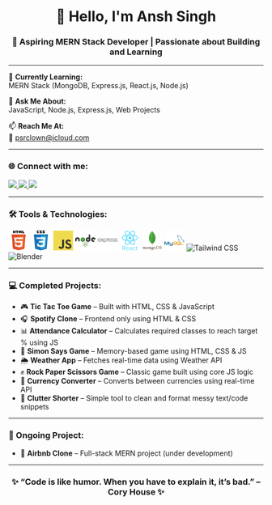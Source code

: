 <h1 align="center">👋 Hello, I'm Ansh Singh</h1>
<h3 align="center">🚀 Aspiring MERN Stack Developer | Passionate about Building and Learning</h3>

---

🌱 **Currently Learning:**  
MERN Stack (MongoDB, Express.js, React.js, Node.js)  

💬 **Ask Me About:**  
JavaScript, Node.js, Express.js, Web Projects  

📫 **Reach Me At:**  
📩 psrclown@icloud.com

---

<h3 align="left">🌐 Connect with me:</h3>
<p align="left">
  <a href="https://linkedin.com/in/psrclown" target="_blank">
    <img src="https://img.shields.io/badge/-LinkedIn-blue?style=for-the-badge&logo=linkedin&logoColor=white" />
  </a>
  <a href="https://instagram.com/anshsingh_psr?igshid=ZGUzMzM3NWJiOQ==" target="_blank">
    <img src="https://img.shields.io/badge/-Instagram-E4405F?style=for-the-badge&logo=instagram&logoColor=white" />
  </a>
  <a href="https://x.com/psrclown" target="_blank">
    <img src="https://img.shields.io/badge/-Twitter-1DA1F2?style=for-the-badge&logo=twitter&logoColor=white" />
  </a>
</p>

---

<h3 align="left">🛠️ Tools & Technologies:</h3>
<p align="left">
  <img src="https://raw.githubusercontent.com/devicons/devicon/master/icons/html5/html5-original-wordmark.svg" alt="HTML5" width="40" height="40"/>
  <img src="https://raw.githubusercontent.com/devicons/devicon/master/icons/css3/css3-original-wordmark.svg" alt="CSS3" width="40" height="40"/>
  <img src="https://raw.githubusercontent.com/devicons/devicon/master/icons/javascript/javascript-original.svg" alt="JavaScript" width="40" height="40"/>
  <img src="https://raw.githubusercontent.com/devicons/devicon/master/icons/nodejs/nodejs-original-wordmark.svg" alt="Node.js" width="40" height="40"/>
  <img src="https://raw.githubusercontent.com/devicons/devicon/master/icons/express/express-original-wordmark.svg" alt="Express.js" width="40" height="40"/>
  <img src="https://raw.githubusercontent.com/devicons/devicon/master/icons/react/react-original-wordmark.svg" alt="React.js" width="40" height="40"/>
  <img src="https://raw.githubusercontent.com/devicons/devicon/master/icons/mongodb/mongodb-original-wordmark.svg" alt="MongoDB" width="40" height="40"/>
  <img src="https://raw.githubusercontent.com/devicons/devicon/master/icons/mysql/mysql-original-wordmark.svg" alt="MySQL" width="40" height="40"/>
  <img src="https://www.vectorlogo.zone/logos/tailwindcss/tailwindcss-icon.svg" alt="Tailwind CSS" width="40" height="40"/>
  <img src="https://download.blender.org/branding/community/blender_community_badge_white.svg" alt="Blender" width="40" height="40"/>
</p>

---

<h3 align="left">💻 Completed Projects:</h3>

- 🎮 **Tic Tac Toe Game** – Built with HTML, CSS & JavaScript  
- 🎧 **Spotify Clone** – Frontend only using HTML & CSS  
- 📊 **Attendance Calculator** – Calculates required classes to reach target % using JS  
- 🧠 **Simon Says Game** – Memory-based game using HTML, CSS & JS  
- 🌦️ **Weather App** – Fetches real-time data using Weather API  
- ✊ **Rock Paper Scissors Game** – Classic game built using core JS logic  
- 💱 **Currency Converter** – Converts between currencies using real-time API  
- 🧹 **Clutter Shorter** – Simple tool to clean and format messy text/code snippets 

---

<h3 align="left">🚧 Ongoing Project:</h3>

- 🏡 **Airbnb Clone** – Full-stack MERN project (under development)

---

<h3 align="center">✨ “Code is like humor. When you have to explain it, it’s bad.” – Cory House ✨</h3>
